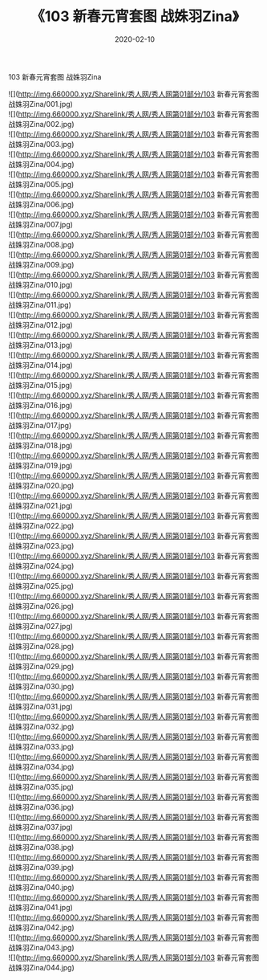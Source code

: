 ﻿---
layout: post
title:  《103 新春元宵套图 战姝羽Zina》
date:   2020-02-10
img: http://img.660000.xyz/Sharelink/秀人网/秀人网第01部分/103 新春元宵套图 战姝羽Zina/000.jpg
categories: [美女, 清纯, 唯美]
---

103 新春元宵套图 战姝羽Zina

  ![](http://img.660000.xyz/Sharelink/秀人网/秀人网第01部分/103 新春元宵套图 战姝羽Zina/001.jpg) <br> ![](http://img.660000.xyz/Sharelink/秀人网/秀人网第01部分/103 新春元宵套图 战姝羽Zina/002.jpg) <br> ![](http://img.660000.xyz/Sharelink/秀人网/秀人网第01部分/103 新春元宵套图 战姝羽Zina/003.jpg) <br> ![](http://img.660000.xyz/Sharelink/秀人网/秀人网第01部分/103 新春元宵套图 战姝羽Zina/004.jpg) <br> ![](http://img.660000.xyz/Sharelink/秀人网/秀人网第01部分/103 新春元宵套图 战姝羽Zina/005.jpg) <br> ![](http://img.660000.xyz/Sharelink/秀人网/秀人网第01部分/103 新春元宵套图 战姝羽Zina/006.jpg) <br> ![](http://img.660000.xyz/Sharelink/秀人网/秀人网第01部分/103 新春元宵套图 战姝羽Zina/007.jpg) <br> ![](http://img.660000.xyz/Sharelink/秀人网/秀人网第01部分/103 新春元宵套图 战姝羽Zina/008.jpg) <br> ![](http://img.660000.xyz/Sharelink/秀人网/秀人网第01部分/103 新春元宵套图 战姝羽Zina/009.jpg) <br> ![](http://img.660000.xyz/Sharelink/秀人网/秀人网第01部分/103 新春元宵套图 战姝羽Zina/010.jpg) <br> ![](http://img.660000.xyz/Sharelink/秀人网/秀人网第01部分/103 新春元宵套图 战姝羽Zina/011.jpg) <br> ![](http://img.660000.xyz/Sharelink/秀人网/秀人网第01部分/103 新春元宵套图 战姝羽Zina/012.jpg) <br> ![](http://img.660000.xyz/Sharelink/秀人网/秀人网第01部分/103 新春元宵套图 战姝羽Zina/013.jpg) <br> ![](http://img.660000.xyz/Sharelink/秀人网/秀人网第01部分/103 新春元宵套图 战姝羽Zina/014.jpg) <br> ![](http://img.660000.xyz/Sharelink/秀人网/秀人网第01部分/103 新春元宵套图 战姝羽Zina/015.jpg) <br> ![](http://img.660000.xyz/Sharelink/秀人网/秀人网第01部分/103 新春元宵套图 战姝羽Zina/016.jpg) <br> ![](http://img.660000.xyz/Sharelink/秀人网/秀人网第01部分/103 新春元宵套图 战姝羽Zina/017.jpg) <br> ![](http://img.660000.xyz/Sharelink/秀人网/秀人网第01部分/103 新春元宵套图 战姝羽Zina/018.jpg) <br> ![](http://img.660000.xyz/Sharelink/秀人网/秀人网第01部分/103 新春元宵套图 战姝羽Zina/019.jpg) <br> ![](http://img.660000.xyz/Sharelink/秀人网/秀人网第01部分/103 新春元宵套图 战姝羽Zina/020.jpg) <br> ![](http://img.660000.xyz/Sharelink/秀人网/秀人网第01部分/103 新春元宵套图 战姝羽Zina/021.jpg) <br> ![](http://img.660000.xyz/Sharelink/秀人网/秀人网第01部分/103 新春元宵套图 战姝羽Zina/022.jpg) <br> ![](http://img.660000.xyz/Sharelink/秀人网/秀人网第01部分/103 新春元宵套图 战姝羽Zina/023.jpg) <br> ![](http://img.660000.xyz/Sharelink/秀人网/秀人网第01部分/103 新春元宵套图 战姝羽Zina/024.jpg) <br> ![](http://img.660000.xyz/Sharelink/秀人网/秀人网第01部分/103 新春元宵套图 战姝羽Zina/025.jpg) <br> ![](http://img.660000.xyz/Sharelink/秀人网/秀人网第01部分/103 新春元宵套图 战姝羽Zina/026.jpg) <br> ![](http://img.660000.xyz/Sharelink/秀人网/秀人网第01部分/103 新春元宵套图 战姝羽Zina/027.jpg) <br> ![](http://img.660000.xyz/Sharelink/秀人网/秀人网第01部分/103 新春元宵套图 战姝羽Zina/028.jpg) <br> ![](http://img.660000.xyz/Sharelink/秀人网/秀人网第01部分/103 新春元宵套图 战姝羽Zina/029.jpg) <br> ![](http://img.660000.xyz/Sharelink/秀人网/秀人网第01部分/103 新春元宵套图 战姝羽Zina/030.jpg) <br> ![](http://img.660000.xyz/Sharelink/秀人网/秀人网第01部分/103 新春元宵套图 战姝羽Zina/031.jpg) <br> ![](http://img.660000.xyz/Sharelink/秀人网/秀人网第01部分/103 新春元宵套图 战姝羽Zina/032.jpg) <br> ![](http://img.660000.xyz/Sharelink/秀人网/秀人网第01部分/103 新春元宵套图 战姝羽Zina/033.jpg) <br> ![](http://img.660000.xyz/Sharelink/秀人网/秀人网第01部分/103 新春元宵套图 战姝羽Zina/034.jpg) <br> ![](http://img.660000.xyz/Sharelink/秀人网/秀人网第01部分/103 新春元宵套图 战姝羽Zina/035.jpg) <br> ![](http://img.660000.xyz/Sharelink/秀人网/秀人网第01部分/103 新春元宵套图 战姝羽Zina/036.jpg) <br> ![](http://img.660000.xyz/Sharelink/秀人网/秀人网第01部分/103 新春元宵套图 战姝羽Zina/037.jpg) <br> ![](http://img.660000.xyz/Sharelink/秀人网/秀人网第01部分/103 新春元宵套图 战姝羽Zina/038.jpg) <br> ![](http://img.660000.xyz/Sharelink/秀人网/秀人网第01部分/103 新春元宵套图 战姝羽Zina/039.jpg) <br> ![](http://img.660000.xyz/Sharelink/秀人网/秀人网第01部分/103 新春元宵套图 战姝羽Zina/040.jpg) <br> ![](http://img.660000.xyz/Sharelink/秀人网/秀人网第01部分/103 新春元宵套图 战姝羽Zina/041.jpg) <br> ![](http://img.660000.xyz/Sharelink/秀人网/秀人网第01部分/103 新春元宵套图 战姝羽Zina/042.jpg) <br> ![](http://img.660000.xyz/Sharelink/秀人网/秀人网第01部分/103 新春元宵套图 战姝羽Zina/043.jpg) <br> ![](http://img.660000.xyz/Sharelink/秀人网/秀人网第01部分/103 新春元宵套图 战姝羽Zina/044.jpg) <br>